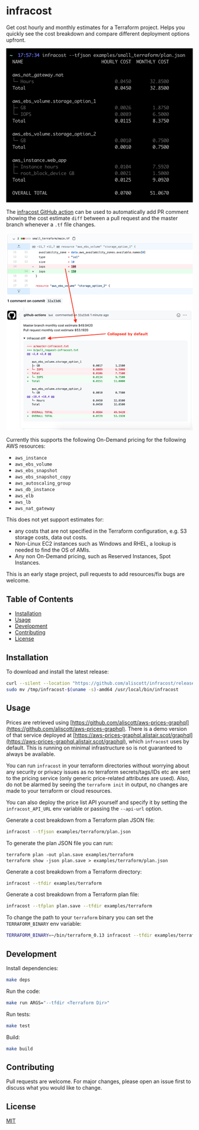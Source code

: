 # infracost

Get cost hourly and monthly estimates for a Terraform project. Helps you quickly see the cost breakdown and compare different deployment options upfront.

<img src="examples/screenshot.png" width=557 alt="Example infracost output" />

The [infracost GitHub action](.github/actions/infracost/README.md) can be used to automatically add PR comment showing the cost estimate `diff` between a pull request and the master branch whenever a `.tf` file changes.

<img src="examples/diff_screenshot.png" width=557 alt="Example infracost diff usage" />

Currently this supports the following On-Demand pricing for the following AWS resources:
 * `aws_instance`
 * `aws_ebs_volume`
 * `aws_ebs_snapshot`
 * `aws_ebs_snapshot_copy`
 * `aws_autoscaling_group`
 * `aws_db_instance`
 * `aws_elb`
 * `aws_lb`
 * `aws_nat_gateway`

This does not yet support estimates for:
  * any costs that are not specified in the Terraform configuration, e.g. S3 storage costs, data out costs.
  * Non-Linux EC2 instances such as Windows and RHEL, a lookup is needed to find the OS of AMIs.
  * Any non On-Demand pricing, such as Reserved Instances, Spot Instances.

This is an early stage project, pull requests to add resources/fix bugs are welcome.

## Table of Contents

* [Installation](#installation)
* [Usage](#usage)
* [Development](#development)
* [Contributing](#contributing)
* [License](#license)

## Installation

To download and install the latest release:

```sh
curl --silent --location "https://github.com/aliscott/infracost/releases/latest/download/infracost-$(uname -s)-amd64.tar.gz" | tar xz -C /tmp
sudo mv /tmp/infracost-$(uname -s)-amd64 /usr/local/bin/infracost
```

## Usage

Prices are retrieved using [https://github.com/aliscott/aws-prices-graphql](https://github.com/aliscott/aws-prices-graphql). There is a demo version of that service deployed at [https://aws-prices-graphql.alistair.scot/graphql](https://aws-prices-graphql.alistair.scot/graphql), which `infracost` uses by default. This is running on minimal infrastructure so is not guaranteed to always be available.

You can run `infracost` in your terraform directories without worrying about any security or privacy issues as no terraform secrets/tags/IDs etc are sent to the pricing service (only generic price-related attributes are used). Also, do not be alarmed by seeing the `terraform init` in output, no changes are made to your terraform or cloud resources.

You can also deploy the price list API yourself and specify it by setting the `infracost_API_URL` env variable or passing the `--api-url` option.

Generate a cost breakdown from a Terraform plan JSON file:
```sh
infracost --tfjson examples/terraform/plan.json
```

To generate the plan JSON file you can run:
```
terraform plan -out plan.save examples/terraform
terraform show -json plan.save > examples/terraform/plan.json
```

Generate a cost breakdown from a Terraform directory:
```sh
infracost --tfdir examples/terraform
```

Generate a cost breakdown from a Terraform plan file:
```sh
infracost --tfplan plan.save --tfdir examples/terraform
```

To change the path to your `terraform` binary you can set the `TERRAFORM_BINARY` env variable:
```sh
TERRAFORM_BINARY=~/bin/terraform_0.13 infracost --tfdir examples/terraform_0.13
```

## Development

Install dependencies:
```sh
make deps
```

Run the code:
```sh
make run ARGS="--tfdir <Terraform Dir>"
```

Run tests:
```sh
make test
```

Build:
```sh
make build
```

## Contributing

Pull requests are welcome. For major changes, please open an issue first to discuss what you would like to change.

## License

[MIT](https://choosealicense.com/licenses/mit/)
